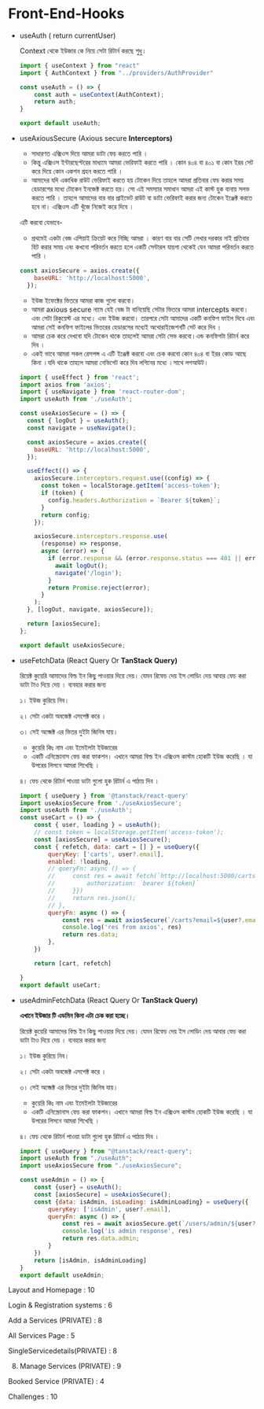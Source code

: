 # Front-End-Hooks

- useAuth ( return currentUser)
    
    Context থেকে ইউজার কে নিয়ে সেটা রিটার্ন করছে শুধু।
    
    ```jsx
    import { useContext } from "react"
    import { AuthContext } from "../providers/AuthProvider"
    
    const useAuth = () => {
        const auth = useContext(AuthContext);
        return auth;
    }
    
    export default useAuth;
    ```
    
- useAxiousSecure (Axious secure **Interceptors)**
    - সাধারণত এক্সিওস দিয়ে আমরা ডাটা ফেচ করতে পারি ।
    - কিন্তু এক্সিওস ইন্টারছেপ্টরের মাধ্যমে আমরা ভেরিফাই করতে পারি । কোন ৪০৪ বা ৪০১ বা কোন ইরর সেট করে দিয়ে কোন একশন গ্রহন করতে পারি ।
    - আমাদের যদি একাধিক রাউট ভেরিফাই করতে হয় টোকেন দিয়ে তাহলে আমরা প্রতিবার ফেচ করার সময় হেডারশের মধ্যে টোকেন ইনজেক্ট করতে হয়। সো এই সমস্যার সমাধান আমরা এই কাস্ট হুক বানায় সলভ করতে পারি । তাহলে আমাদের বার বার প্রাইভেট রাউট বা ডাটা ভেরিফাই করার জন্য টোকেন ইঞ্জেক্ট করতে হবে না। এক্সিওস এটি খুঁজে নিজেই করে দিবে ।
    
    এটি করবো যেভাবে-
    
    - প্রথমেই একটা বেজ এপিয়াই ক্রিয়েট করে নিচ্ছি আমরা । কারণ বার বার সেটি লেখার দরকার নাই প্রতিবার হিট করার সময় এবং কখনো পরিবর্তন করতে হলে একটি সেন্টারল যায়গা থেকেই যেন আমরা পরিবর্তন করতে পারি ।
    
    ```jsx
    const axiosSecure = axios.create({
        baseURL: 'http://localhost:5000', 
      });
    ```
    
    - ইউজ ইফেক্টের ভিতরে আমরা কাজ গুলো করবো।
    - আমরা axious secure নামে যেই বেজ টা বানিয়েছি সেটার ভিতরে আমরা intercepts করবো।এবং সেটা রিকুয়েস্ট এর মধ্যে। এবং ইউজ করবো। তারপরে সেটা আমাদের একটি কনফিগ ফাইল দিবে এবং আমরা সেই কনফিগ ফাইলের ভিতরের হেডারসের মধ্যেই অথোরাইজেশনটি সেট করে দিব ।
    - আমরা চেক করে দেখবো যদি টোকেন থাকে তাহলেই আমরা সেটা সেভ করবো।এন্ড কনফিগটা রিটার্ন করে দিব ।
    - একই ভাবে আমরা সকল রেসপন্স এ এটি ইঞ্জেক্ট করবো এবং চেক করবো কোন ৪০৪ বা ইরর কোড আছে কিনা ।যদি থাকে তাহলে আমরা নেভিগেট করে দিব লগিনের মধ্যে ।সাথে লগআউট।
    
    ```jsx
    import { useEffect } from 'react';
    import axios from 'axios';
    import { useNavigate } from 'react-router-dom';
    import useAuth from './useAuth';
    
    const useAxiosSecure = () => {
      const { logOut } = useAuth(); 
      const navigate = useNavigate(); 
    
      const axiosSecure = axios.create({
        baseURL: 'http://localhost:5000', 
      });
    
      useEffect(() => {
        axiosSecure.interceptors.request.use((config) => {
          const token = localStorage.getItem('access-token');
          if (token) {
            config.headers.Authorization = `Bearer ${token}`;
          }
          return config;
        });
    
        axiosSecure.interceptors.response.use(
          (response) => response,
          async (error) => {
            if (error.response && (error.response.status === 401 || error.response.status === 403)) {
              await logOut();
              navigate('/login');
            }
            return Promise.reject(error);
          }
        );
      }, [logOut, navigate, axiosSecure]);
    
      return [axiosSecure];
    };
    
    export default useAxiosSecure;
    ```
    
- useFetchData (React Query Or **TanStack Query)**
    
    রিয়েক্ট কুয়েরি আমাদের বিল্ড ইন কিছু পাওয়ার দিয়ে দেয়। যেমন রিফেচ দেয় ইস লোডিং দেয় আবার ফেচ করা ডাটা টাও দিয়ে দেয় । ব্যবহার করার জন্য 
    
    ১। ইউজ কুরিয়ে নিব।
    
    ২। সেটা একটা অবজেক্ট এসপেক্ট করে ।
    
    ৩। সেই অব্জেক্ট এর ভিতর দুইটা জিনিষ যায়।
    
    - কুয়েরি কিঃ নাম এবং ইমেইলটা ইউজারের
    - একটি এনিস্ক্রোনাস ফেচ করা ফাকশন। এখানে আমরা বিল্ড ইন এক্সিওস কাস্টম হোকটি ইউজ করেছি । যা উপরের লিসনে আমরা শিখেছি ।
    
    ৪। ফেচ থেকে রিটার্ন পাওয়া ডাটা গুলো হুক রিটার্ন এ পাঠায় দিব । 
    
    ```jsx
    import { useQuery } from '@tanstack/react-query'
    import useAxiosSecure from './useAxiosSecure';
    import useAuth from './useAuth';
    const useCart = () => {
        const { user, loading } = useAuth();
        // const token = localStorage.getItem('access-token');
        const [axiosSecure] = useAxiosSecure();
        const { refetch, data: cart = [] } = useQuery({
            queryKey: ['carts', user?.email],
            enabled: !loading,
            // queryFn: async () => {
            //     const res = await fetch(`http://localhost:5000/carts?email=${user?.email}`, { headers: {
            //         authorization: `bearer ${token}`
            //     }})
            //     return res.json();
            // },
            queryFn: async () => {
                const res = await axiosSecure(`/carts?email=${user?.email}`)
                console.log('res from axios', res)
                return res.data;
            },
        })
    
        return [cart, refetch]
    
    }
    export default useCart;
    ```
    
- useAdminFetchData (React Query Or **TanStack Query)**
    
    **এখানে ইউজার টি এডমিন কিনা এটা চেক করা হচ্ছে।** 
    
    রিয়েক্ট কুয়েরি আমাদের বিল্ড ইন কিছু পাওয়ার দিয়ে দেয়। যেমন রিফেচ দেয় ইস লোডিং দেয় আবার ফেচ করা ডাটা টাও দিয়ে দেয় । ব্যবহার করার জন্য 
    
    ১। ইউজ কুরিয়ে নিব।
    
    ২। সেটা একটা অবজেক্ট এসপেক্ট করে ।
    
    ৩। সেই অব্জেক্ট এর ভিতর দুইটা জিনিষ যায়।
    
    - কুয়েরি কিঃ নাম এবং ইমেইলটা ইউজারের
    - একটি এনিস্ক্রোনাস ফেচ করা ফাকশন। এখানে আমরা বিল্ড ইন এক্সিওস কাস্টম হোকটি ইউজ করেছি । যা উপরের লিসনে আমরা শিখেছি ।
    
    ৪। ফেচ থেকে রিটার্ন পাওয়া ডাটা গুলো হুক রিটার্ন এ পাঠায় দিব । 
    
    ```jsx
    import { useQuery } from "@tanstack/react-query";
    import useAuth from "./useAuth";
    import useAxiosSecure from "./useAxiosSecure";
    
    const useAdmin = () => {
        const {user} = useAuth();
        const [axiosSecure] = useAxiosSecure();
        const {data: isAdmin, isLoading: isAdminLoading} = useQuery({
            queryKey: ['isAdmin', user?.email],
            queryFn: async () => {
                const res = await axiosSecure.get(`/users/admin/${user?.email}`);
                console.log('is admin response', res)
                return res.data.admin;
            }
        })
        return [isAdmin, isAdminLoading]
    }
    export default useAdmin;
    ```
    

Layout and Homepage :  10

Login & Registration systems : 6

Add a Services (PRIVATE) : 8

All Services Page : 5

SingleServicedetails(PRIVATE) : 8

8. Manage Services (PRIVATE) : 9

Booked Service (PRIVATE) : 4

Challenges : 10